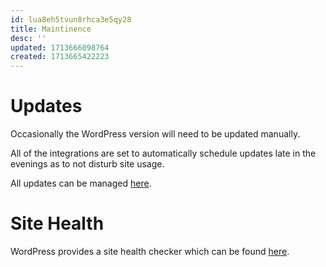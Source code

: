 ```yaml
---
id: lua8eh5tvun8rhca3e5qy28
title: Maintinence
desc: ''
updated: 1713666098764
created: 1713665422223
---
```


# Updates

Occasionally the WordPress version will need to be updated manually.

All of the integrations are set to automatically schedule updates late in the evenings as to not disturb site usage.

All updates can be managed [here](https://mundocards.wpcomstaging.com/wp-admin/update-core.php).

# Site Health

WordPress provides a site health checker which can be found [here](https://mundocards.wpcomstaging.com/wp-admin/site-health.php).
